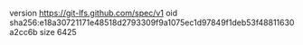 version https://git-lfs.github.com/spec/v1
oid sha256:e18a30721171e48518d2793309f9a1075ec1d97849f1deb53f48811630a2cc6b
size 6425
